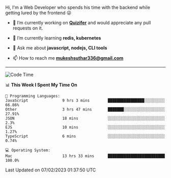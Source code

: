 Hi, I'm a Web Developer who spends his time with the backend while getting lured by the frontend 😜

- 🔭 I’m currently working on **[Quizifer](https://github.com/SutharMukesh/Quizifer/)** and would appreciate any pull requests on it.

- 🌱 I’m currently learning **redis, kubernetes**

- 💬 Ask me about **javascript, nodejs, CLI tools**

- 📫 How to reach me **mukeshsuthar336@gmail.com**

---
<!--START_SECTION:waka-->
![Code Time](http://img.shields.io/badge/Code%20Time-2%2C112%20hrs%2041%20mins-blue)

📊 **This Week I Spent My Time On** 

```text
💬 Programming Languages: 
JavaScript               9 hrs 3 mins        ████████████████░░░░░░░░░   66.86% 
Other                    3 hrs 47 mins       ███████░░░░░░░░░░░░░░░░░░   27.91% 
JSON                     18 mins             ░░░░░░░░░░░░░░░░░░░░░░░░░   2.3% 
EJS                      10 mins             ░░░░░░░░░░░░░░░░░░░░░░░░░   1.27% 
TypeScript               6 mins              ░░░░░░░░░░░░░░░░░░░░░░░░░   0.74%

💻 Operating System: 
Mac                      13 hrs 33 mins      █████████████████████████   100.0%

```


 Last Updated on 07/02/2023 01:37:50 UTC
<!--END_SECTION:waka-->
